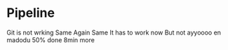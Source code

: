 # Pipeline
Git is not wrking
Same
Again Same
It has to work now
But not
ayyoooo
en madodu
50% done
8min more
